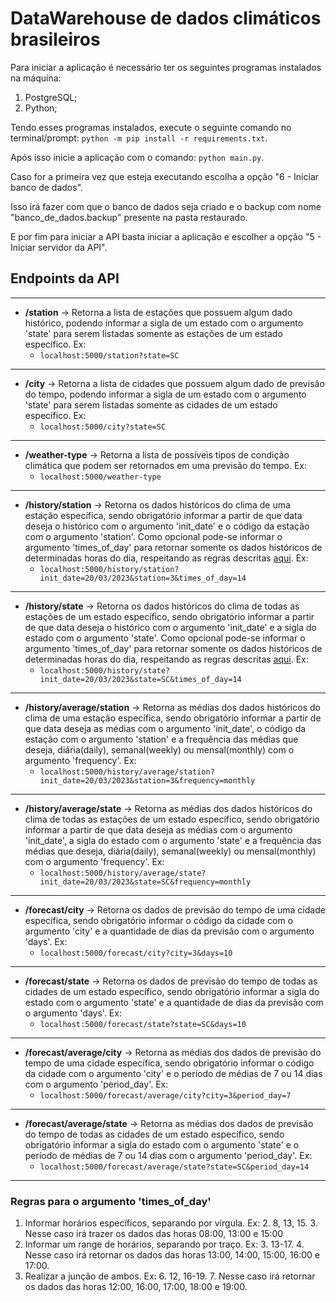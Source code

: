 # DataWarehouse de dados climáticos brasileiros 

Para iniciar a aplicação é necessário ter os seguintes programas instalados na máquina:
1. PostgreSQL;
2. Python;

Tendo esses programas instalados, execute o seguinte comando no terminal/prompt:
`python -m pip install -r requirements.txt`.

Após isso inicie a aplicação com o comando: `python main.py`.

Caso for a primeira vez que esteja executando escolha a opção "6 - Iniciar banco de dados".

Isso irá fazer com que o banco de dados seja criado e o backup com nome "banco_de_dados.backup" presente na pasta restaurado.

E por fim para iniciar a API basta iniciar a aplicação e escolher a opção "5 - Iniciar servidor da API".

## Endpoints da API

---
- **/station** -> Retorna a lista de estações que possuem algum dado histórico, podendo informar a sigla de um estado com o argumento 'state' para serem listadas somente as estações de um estado específico. Ex:
  - `localhost:5000/station?state=SC`

---
- **/city** -> Retorna a lista de cidades que possuem algum dado de previsão do tempo, podendo informar a sigla de um estado com o argumento 'state' para serem listadas somente as cidades de um estado específico. Ex:
  - `localhost:5000/city?state=SC`

--- 
- **/weather-type** -> Retorna a lista de possíveis tipos de condição climática que podem ser retornados em uma previsão do tempo. Ex:
  - `localhost:5000/weather-type`

---
- **/history/station** -> Retorna os dados históricos do clima de uma estação específica, sendo obrigatório informar a partir de que data deseja o histórico com o argumento 'init_date' e o código da estação com o argumento 'station'. Como opcional pode-se informar o argumento 'times_of_day' para retornar somente os dados históricos de determinadas horas do dia, respeitando as regras descritas [aqui](#regras-para-o-argumento-timesofday). Ex:
  - `localhost:5000/history/station?init_date=20/03/2023&station=3&times_of_day=14`

---
- **/history/state** -> Retorna os dados históricos do clima de todas as estações de um estado específico, sendo obrigatório informar a partir de que data deseja o histórico com o argumento 'init_date' e a sigla do estado com o argumento 'state'. Como opcional pode-se informar o argumento 'times_of_day' para retornar somente os dados históricos de determinadas horas do dia, respeitando as regras descritas [aqui](#regras-para-o-argumento-timesofday). Ex:
  - `localhost:5000/history/state?init_date=20/03/2023&state=SC&times_of_day=14`

---
- **/history/average/station** -> Retorna as médias dos dados históricos do clima de uma estação específica, sendo obrigatório informar a partir de que data deseja as médias com o argumento 'init_date', o código da estação com o argumento 'station' e a frequência das médias que deseja, diária(daily), semanal(weekly) ou mensal(monthly) com o argumento 'frequency'. Ex:
  - `localhost:5000/history/average/station?init_date=20/03/2023&station=3&frequency=monthly`

---
- **/history/average/state** -> Retorna as médias dos dados históricos do clima de todas as estações de um estado específico, sendo obrigatório informar a partir de que data deseja as médias com o argumento 'init_date', a sigla do estado com o argumento 'state' e a frequência das médias que deseja, diária(daily), semanal(weekly) ou mensal(monthly) com o argumento 'frequency'. Ex:
  - `localhost:5000/history/average/state?init_date=20/03/2023&state=SC&frequency=monthly`

---
- **/forecast/city** -> Retorna os dados de previsão do tempo de uma cidade específica, sendo obrigatório informar o código da cidade com o argumento 'city' e a quantidade de dias da previsão com o argumento 'days'. Ex:
  - `localhost:5000/forecast/city?city=3&days=10`

---
- **/forecast/state** -> Retorna os dados de previsão do tempo de todas as cidades de um estado específico, sendo obrigatório informar a sigla do estado com o argumento 'state' e a quantidade de dias da previsão com o argumento 'days'. Ex:
  - `localhost:5000/forecast/state?state=SC&days=10`

---
- **/forecast/average/city** -> Retorna as médias dos dados de previsão do tempo de uma cidade específica, sendo obrigatório informar o código da cidade com o argumento 'city' e o período de médias de 7 ou 14 dias com o argumento 'period_day'. Ex:
  - `localhost:5000/forecast/average/city?city=3&period_day=7`

---
- **/forecast/average/state** -> Retorna as médias dos dados de previsão do tempo de todas as cidades de um estado específico, sendo obrigatório informar a sigla do estado com o argumento 'state' e o período de médias de 7 ou 14 dias com o argumento 'period_day'. Ex:
  - `localhost:5000/forecast/average/state?state=SC&period_day=14`

---
### Regras para o argumento 'times_of_day'

1. Informar horários específicos, separando por vírgula. Ex:
   2. 8, 13, 15.
   3. Nesse caso irá trazer os dados das horas 08:00, 13:00 e 15:00
2. Informar um range de horários, separando por traço. Ex:
   3. 13-17. 
   4. Nesse caso irá retornar os dados das horas 13:00, 14:00, 15:00, 16:00 e 17:00.
5. Realizar a junção de ambos. Ex:
   6. 12, 16-19.
   7. Nesse caso irá retornar os dados das horas 12:00, 16:00, 17:00, 18:00 e 19:00.
